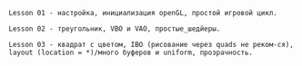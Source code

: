     Lesson 01 - настройка, инициализация openGL, простой игровой цикл.

    Lesson 02 - треугольник, VBO и VAO, простые_шедйеры.
    
    Lesson 03 - квадрат с цветом, IBO (рисование через quads не реком-ся), layout (location = *)/много буферов и uniform, прозрачность.